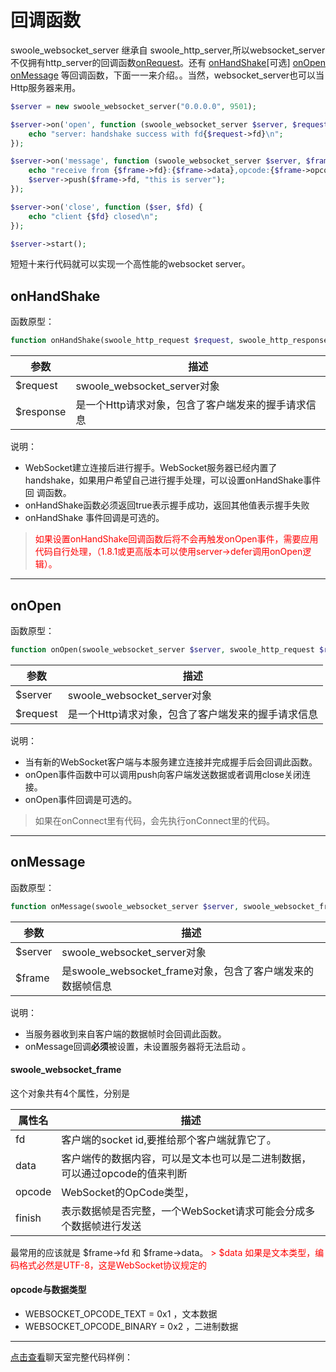 # 回调函数

swoole_websocket_server 继承自 swoole_http_server,所以websocket_server 不仅拥有http_server的回调函数[onRequest](c7.md)。还有 [onHandShake](#onhandshake)[可选] [onOpen](#onopen) [onMessage](#onmessage) 等回调函数，下面一一来介绍。。当然，websocket_server也可以当Http服务器来用。
```php
$server = new swoole_websocket_server("0.0.0.0", 9501);

$server->on('open', function (swoole_websocket_server $server, $request) {
    echo "server: handshake success with fd{$request->fd}\n";
});

$server->on('message', function (swoole_websocket_server $server, $frame) {
    echo "receive from {$frame->fd}:{$frame->data},opcode:{$frame->opcode},fin:{$frame->finish}\n";
    $server->push($frame->fd, "this is server");
});

$server->on('close', function ($ser, $fd) {
    echo "client {$fd} closed\n";
});

$server->start();
```
短短十来行代码就可以实现一个高性能的websocket server。

## onHandShake

函数原型：
```php
function onHandShake(swoole_http_request $request, swoole_http_response $response);
```

| 参数 | 描述 |
| -- | -- |
| $request | swoole_websocket_server对象 |
| $response | 是一个Http请求对象，包含了客户端发来的握手请求信息 |

说明：

* WebSocket建立连接后进行握手。WebSocket服务器已经内置了handshake，如果用户希望自己进行握手处理，可以设置onHandShake事件回
调函数。
* onHandShake函数必须返回true表示握手成功，返回其他值表示握手失败
* onHandShake 事件回调是可选的。

> <font color=red> 如果设置onHandShake回调函数后将不会再触发onOpen事件，需要应用代码自行处理，（1.8.1或更高版本可以使用server->defer调用onOpen逻辑）。</font>

-------

## onOpen

函数原型：
```php
function onOpen(swoole_websocket_server $server, swoole_http_request $request);
```

| 参数 | 描述 |
| -- | -- |
| $server | swoole_websocket_server对象 |
| $request | 是一个Http请求对象，包含了客户端发来的握手请求信息 |

说明：

* 当有新的WebSocket客户端与本服务建立连接并完成握手后会回调此函数。
* onOpen事件函数中可以调用push向客户端发送数据或者调用close关闭连接。
* onOpen事件回调是可选的。

> 如果在onConnect里有代码，会先执行onConnect里的代码。

---

## onMessage
 
函数原型：
```php
function onMessage(swoole_websocket_server $server, swoole_websocket_frame $frame)
```

| 参数 | 描述 |
| -- | -- |
| $server | swoole_websocket_server对象 |
| $frame | 是swoole_websocket_frame对象，包含了客户端发来的数据帧信息 |

说明：

* 当服务器收到来自客户端的数据帧时会回调此函数。
* onMessage回调**必须**被设置，未设置服务器将无法启动
。



#### swoole_websocket_frame

这个对象共有4个属性，分别是

| 属性名 | 描述 |
| -- | -- |
| fd | 客户端的socket id,要推给那个客户端就靠它了。 |
| data | 客户端传的数据内容，可以是文本也可以是二进制数据，可以通过opcode的值来判断 |
| opcode | WebSocket的OpCode类型， |
| finish | 表示数据帧是否完整，一个WebSocket请求可能会分成多个数据帧进行发送 |

最常用的应该就是 $frame->fd 和 $frame->data。
<font color=red>> $data 如果是文本类型，编码格式必然是UTF-8，这是WebSocket协议规定的</font>



#### opcode与数据类型
* WEBSOCKET_OPCODE_TEXT = 0x1 ，文本数据
* WEBSOCKET_OPCODE_BINARY = 0x2 ，二进制数据

---



[点击查看](/example/websocket)聊天室完整代码样例：